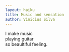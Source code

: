 ```yaml
---
layout: haiku
title: Music and sensation
author: Vinicius Silva
---
```


I make music</br>
playing guitar</br>
so beaultiful feeling.</br>

